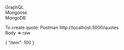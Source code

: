 GraphQL <br>
Mongoose <br>
MongoDB

To create quote:
Postman
http://localhost:3000/quotes <br>
Body => raw

{
	"item": 100
}
